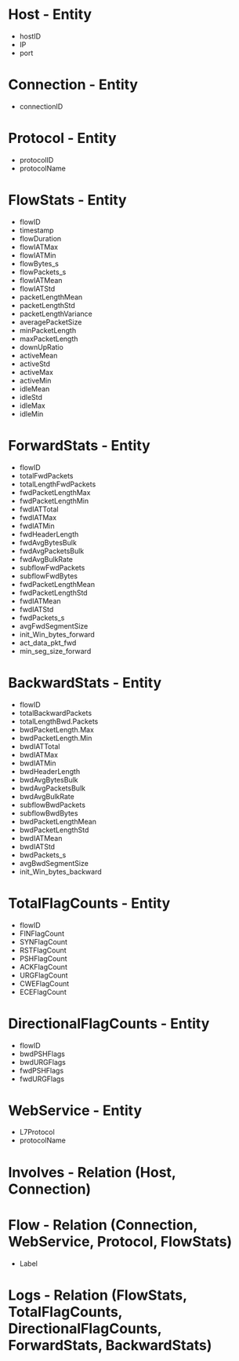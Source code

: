 # Host - Entity
- hostID
- IP
- port

# Connection - Entity
- connectionID

# Protocol - Entity
- protocolID
- protocolName

# FlowStats - Entity
- flowID
- timestamp
- flowDuration
- flowIATMax
- flowIATMin
- flowBytes_s
- flowPackets_s
- flowIATMean
- flowIATStd
- packetLengthMean
- packetLengthStd
- packetLengthVariance
- averagePacketSize
- minPacketLength
- maxPacketLength
- downUpRatio
- activeMean
- activeStd
- activeMax
- activeMin
- idleMean
- idleStd
- idleMax
- idleMin

# ForwardStats - Entity
- flowID
- totalFwdPackets
- totalLengthFwdPackets
- fwdPacketLengthMax
- fwdPacketLengthMin
- fwdIATTotal
- fwdIATMax
- fwdIATMin
- fwdHeaderLength
- fwdAvgBytesBulk
- fwdAvgPacketsBulk
- fwdAvgBulkRate
- subflowFwdPackets
- subflowFwdBytes
- fwdPacketLengthMean
- fwdPacketLengthStd
- fwdIATMean
- fwdIATStd
- fwdPackets_s
- avgFwdSegmentSize
- init_Win_bytes_forward
- act_data_pkt_fwd
- min_seg_size_forward


# BackwardStats - Entity
- flowID
- totalBackwardPackets
- totalLengthBwd.Packets
- bwdPacketLength.Max
- bwdPacketLength.Min
- bwdIATTotal
- bwdIATMax
- bwdIATMin
- bwdHeaderLength
- bwdAvgBytesBulk
- bwdAvgPacketsBulk
- bwdAvgBulkRate
- subflowBwdPackets
- subflowBwdBytes
- bwdPacketLengthMean
- bwdPacketLengthStd
- bwdIATMean
- bwdIATStd
- bwdPackets_s
- avgBwdSegmentSize
- init_Win_bytes_backward


# TotalFlagCounts - Entity
- flowID
- FINFlagCount
- SYNFlagCount
- RSTFlagCount
- PSHFlagCount
- ACKFlagCount
- URGFlagCount
- CWEFlagCount
- ECEFlagCount


# DirectionalFlagCounts - Entity
- flowID
- bwdPSHFlags
- bwdURGFlags
- fwdPSHFlags
- fwdURGFlags


# WebService - Entity
- L7Protocol
- protocolName


# Involves - Relation (Host, Connection)

# Flow - Relation (Connection, WebService, Protocol, FlowStats)
- Label

# Logs - Relation (FlowStats, TotalFlagCounts, DirectionalFlagCounts, ForwardStats, BackwardStats)
